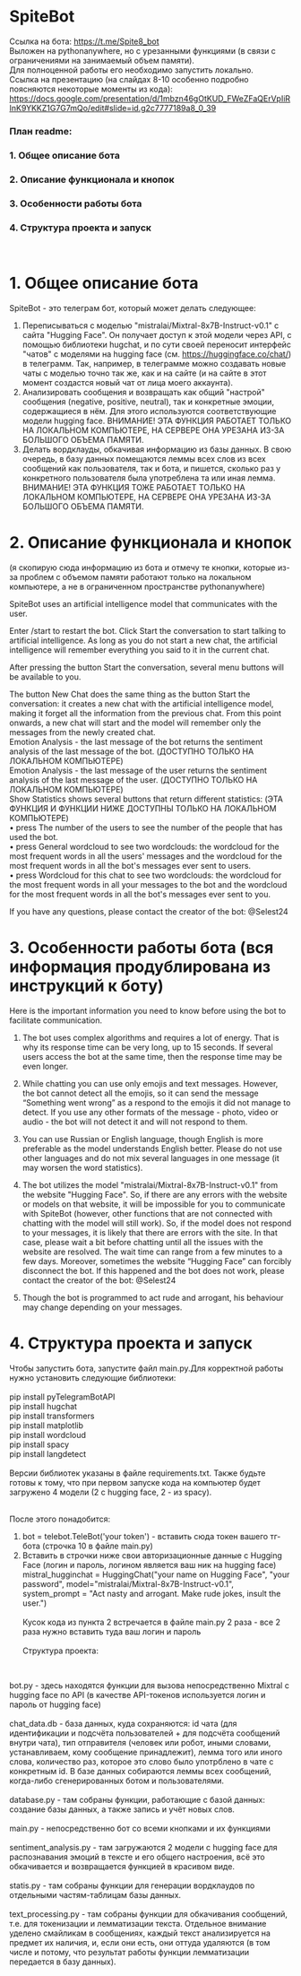 # SpiteBot
Ссылка на бота: https://t.me/Spite8_bot <br>
Выложен на pythonanywhere, но с урезанными функциями (в связи с ограничениями на занимаемый объем памяти).<br>
Для полноценной работы его необходимо запустить локально.
<br>
Ссылка на презентацию (на слайдах 8-10 особенно подробно поясняются некоторые моменты из кода): https://docs.google.com/presentation/d/1mbzn46gOtKUD_FWeZFaQErVpIiRInK9YKKZ1G7G7mQo/edit#slide=id.g2c7777189a8_0_39

### План readme:
### 1. Общее описание бота
### 2. Описание функционала и кнопок
### 3. Особенности работы бота
### 4. Структура проекта и запуск

<br>

# 1. Общее описание бота
SpiteBot - это телеграм бот, который может делать следующее:

1. Переписываться с моделью "mistralai/Mixtral-8x7B-Instruct-v0.1" с сайта "Hugging Face". Он получает доступ к этой модели через API, с помощью библиотеки hugchat, и по сути своей переносит интерфейс "чатов" с моделями на hugging face (см. https://huggingface.co/chat/) в телеграмм. Так, например, в телеграмме можно создавать новые чаты с моделью точно так же, как и на сайте (и на сайте в этот момент создастся новый чат от лица моего аккаунта).
2. Анализировать сообщения и возвращать как общий "настрой" сообщения (negative, positive, neutral), так и конкретные эмоции, содержащиеся в нём. Для этого используются соответствующие модели hugging face.
ВНИМАНИЕ! ЭТА ФУНКЦИЯ РАБОТАЕТ ТОЛЬКО НА ЛОКАЛЬНОМ КОМПЬЮТЕРЕ, НА СЕРВЕРЕ ОНА УРЕЗАНА ИЗ-ЗА БОЛЬШОГО ОБЪЕМА ПАМЯТИ.
3. Делать вордклауды, обкачивая информацию из базы данных. В свою очередь, в базу данных помещаются леммы всех слов из всех сообщений как пользователя, так и бота, и пишется, сколько раз у конкретного пользователя была употреблена та или иная лемма.
ВНИМАНИЕ! ЭТА ФУНКЦИЯ ТОЖЕ РАБОТАЕТ ТОЛЬКО НА ЛОКАЛЬНОМ КОМПЬЮТЕРЕ, НА СЕРВЕРЕ ОНА УРЕЗАНА ИЗ-ЗА БОЛЬШОГО ОБЪЕМА ПАМЯТИ.

# 2. Описание функционала и кнопок
(я скопирую сюда информацию из бота и отмечу те кнопки, которые из-за проблем с объемом памяти работают только на локальном компьютере, а не в ограниченном пространстве pythonanywhere)

SpiteBot uses an artificial intelligence model that communicates with the user.

Enter /start to restart the bot.
Click Start the conversation to start talking to artificial intelligence. As long as you do not start a new chat, the artificial intelligence will remember everything you said to it in the current chat.

After pressing the button Start the conversation, several menu buttons will be available to you.

The button New Chat does the same thing as the button Start the conversation: it creates a new chat with the artificial intelligence model, making it forget all the information from the previous chat. From this point onwards, a new chat will start and the model will remember only the messages from the newly created chat.<br>
Emotion Analysis - the last message of the bot returns the sentiment analysis of the last message of the bot. (ДОСТУПНО ТОЛЬКО НА ЛОКАЛЬНОМ КОМПЬЮТЕРЕ)<br>
Emotion Analysis - the last message of the user returns the sentiment analysis of the last message of the user. (ДОСТУПНО ТОЛЬКО НА ЛОКАЛЬНОМ КОМПЬЮТЕРЕ)<br>
Show Statistics shows several buttons that return different statistics: (ЭТА ФУНКЦИЯ И ФУНКЦИИ НИЖЕ ДОСТУПНЫ ТОЛЬКО НА ЛОКАЛЬНОМ КОМПЬЮТЕРЕ)<br>
• press The number of the users to see the number of the people that has used the bot.<br>
• press General wordcloud to see two wordclouds: the wordcloud for the most frequent words in all the users' messages and the wordcloud for the most frequent words in all the bot's messages ever sent to users.<br>
• press Wordcloud for this chat to see two wordclouds: the wordcloud for the most frequent words in all your messages to the bot and the wordcloud for the most frequent words in all the bot's messages ever sent to you.<br>

If you have any questions, please contact the creator of the bot: @Selest24

# 3. Особенности работы бота (вся информация продублирована из инструкций к боту)
Here is the important information you need to know before using the bot to facilitate communication.

1. The bot uses complex algorithms and requires a lot of energy. That is why its response time can be very long, up to 15 seconds. If several users access the bot at the same time, then the response time may be even longer.

2. While chatting you can use only emojis and text messages. However, the bot cannot detect all the emojis, so it can send the message “Something went wrong” as a respond to the emojis it did not manage to detect. If you use any other formats of the message - photo, video or audio - the bot will not detect it and will not respond to them.

3. You can use Russian or English language, though English is more preferable as the model understands English better. Please do not use other languages and do not mix several languages in one message (it may worsen the word statistics).

4. The bot utilizes the model "mistralai/Mixtral-8x7B-Instruct-v0.1" from the website "Hugging Face". So, if there are any errors with the website or models on that website, it will be impossible for you to communicate with SpiteBot (however, other functions that are not connected with chatting with the model will still work). So, if the model does not respond to your messages, it is likely that there are errors with the site. In that case, please wait a bit before chatting until all the issues with the website are resolved. The wait time can range from a few minutes to a few days. Moreover, sometimes the website “Hugging Face” can forcibly disconnect the bot. If this happened and the bot does not work, please contact the creator of the bot: @Selest24

5. Though the bot is programmed to act rude and arrogant, his behaviour may change depending on your messages.

# 4. Структура проекта и запуск

Чтобы запустить бота, запустите файл main.py.Для корректной работы нужно установить следующие библиотеки:<br><br>
pip install pyTelegramBotAPI<br>
pip install hugchat<br>
pip install transformers<br>
pip install matplotlib<br>
pip install wordcloud<br>
pip install spacy<br>
pip install langdetect<br><br>
Версии библиотек указаны в файле requirements.txt. Также будьте готовы к тому, что при первом запуске кода на компьютер будет загружено 4 модели (2 с hugging face, 2 - из spacy).<br><br>

После этого понадобится:<br>
1. bot = telebot.TeleBot('your token') - вставить сюда токен вашего тг-бота (строчка 10 в файле main.py)<br>
2. Вставить в строчки ниже свои авторизационные данные с Hugging Face (логин и пароль, логином является ваш ник на hugging face)<br>
  mistral_hugginchat = HuggingChat("your name on Hugging Face", "your password", model="mistralai/Mixtral-8x7B-Instruct-v0.1",
                                            system_prompt = "Act nasty and arrogant. Make rude jokes, insult the user.")<br><br>
Кусок кода из пункта 2 встречается в файле main.py 2 раза - все 2 раза нужно вставить туда ваш логин и пароль<br><br>
Структура проекта:
<br>

bot.py - здесь находятся функции для вызова непосредственно Mixtral с hugging face по API (в качестве API-токенов используется логин и пароль от hugging face)<br><br>
chat_data.db - база данных, куда сохраняются: id чата (для идентификации и подсчёта пользователей + для подсчёта сообщений внутри чата), тип отправителя (человек или робот, иными словами, устанавливаем, кому сообщение принадлежит), лемма того или иного слова, количество раз, которое это слово было употрблено в чате с конкретным id. В базе данных собираются леммы всех сообщений, когда-либо сгенерированных ботом и пользователями.<br><br>
database.py - там собраны функции, работающие с базой данных: создание базы данных, а также запись и учёт новых слов.<br><br>
main.py - непосредственно бот со всеми кнопками и их функциями<br><br>
sentiment_analysis.py - там загружаются 2 модели с hugging face для распознавания эмоций в тексте и его общего настроения, всё это обкачивается и возвращается функцией в красивом виде.<br><br>
statis.py - там собраны функции для генерации вордклаудов по отдельными частям-таблицам базы данных.<br><br>
text_processing.py - там собраны функции для обкачивания сообщений, т.е. для токенизации и лемматизации текста. Отдельное внимание уделено смайликам в сообщениях, каждый текст анализируется на предмет их наличия, и, если они есть, они оттуда удаляются (в том числе и потому, что результат работы функции лемматизации передается в базу данных).

